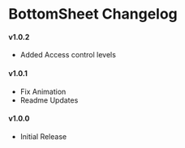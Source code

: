 BottomSheet Changelog
==================

#### v1.0.2
- Added Access control levels

#### v1.0.1
- Fix Animation
- Readme Updates

#### v1.0.0
- Initial Release
